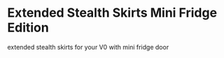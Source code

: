 # Extended Stealth Skirts Mini Fridge Edition
extended stealth skirts for your V0 with mini fridge door
